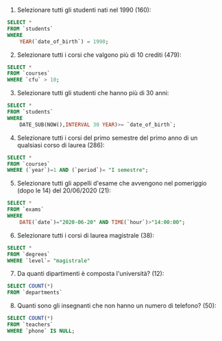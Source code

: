 1. Selezionare tutti gli studenti nati nel 1990 (160):

```sql
SELECT *
FROM `students`
WHERE
	YEAR(`date_of_birth`) = 1990;
```

2. Selezionare tutti i corsi che valgono più di 10 crediti (479):

```sql
SELECT *
FROM `courses`
WHERE `cfu` > 10;
```

3. Selezionare tutti gli studenti che hanno più di 30 anni:

```sql
SELECT *
FROM `students`
WHERE
	DATE_SUB(NOW(),INTERVAL 30 YEAR)>= `date_of_birth`;
```

4. Selezionare tutti i corsi del primo semestre del primo anno di un qualsiasi corso di
   laurea (286):

```sql
SELECT *
FROM `courses`
WHERE (`year`)=1 AND (`period`)= "I semestre";
```

5. Selezionare tutti gli appelli d'esame che avvengono nel pomeriggio (dopo le 14) del
   20/06/2020 (21):

```sql
SELECT *
FROM `exams`
WHERE
	DATE(`date`)="2020-06-20" AND TIME(`hour`)>"14:00:00";
```

6. Selezionare tutti i corsi di laurea magistrale (38):

```sql
SELECT *
FROM `degrees`
WHERE `level`= "magistrale"
```

7. Da quanti dipartimenti è composta l'università? (12):

```sql
SELECT COUNT(*)
FROM `departments`
```

8. Quanti sono gli insegnanti che non hanno un numero di telefono? (50):

```sql
SELECT COUNT(*)
FROM `teachers`
WHERE `phone` IS NULL;
```

